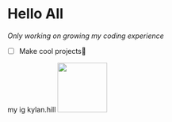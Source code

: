 # Hello All

_Only working on growing my coding experience_
- [ ] Make cool projects:tada:
<footer>
 my ig kylan.hill
<img src="https://upload.wikimedia.org/wikipedia/commons/thumb/a/a5/Instagram_icon.png/600px-Instagram_icon.png?20200512141346" width="100" height="100">
</footer>
